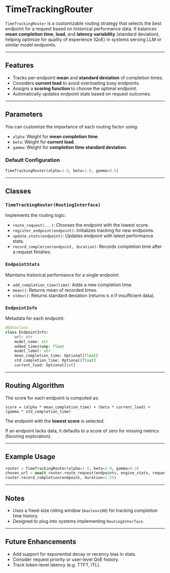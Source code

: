 
# TimeTrackingRouter

`TimeTrackingRouter` is a customizable routing strategy that selects the best endpoint for a request based on historical performance data. It balances **mean completion time**, **load**, and **latency variability** (standard deviation), helping optimize for quality of experience (QoE) in systems serving LLM or similar model endpoints.

---

## Features

- Tracks per-endpoint **mean** and **standard deviation** of completion times.
- Considers **current load** to avoid overloading busy endpoints.
- Assigns a **scoring function** to choose the optimal endpoint.
- Automatically updates endpoint stats based on request outcomes.

---

## Parameters

You can customize the importance of each routing factor using:

- `alpha`: Weight for **mean completion time**.
- `beta`: Weight for **current load**.
- `gamma`: Weight for **completion time standard deviation**.

### Default Configuration

```python
TimeTrackingRouter(alpha=1.0, beta=1.0, gamma=0.5)
```

---

## Classes

### `TimeTrackingRouter(RoutingInterface)`

Implements the routing logic:

- `route_request(...)`: Chooses the endpoint with the lowest score.
- `register_endpoint(endpoint)`: Initializes tracking for new endpoints.
- `update_stats(endpoint)`: Updates endpoint with latest performance stats.
- `record_completion(endpoint, duration)`: Records completion time after a request finishes.

### `EndpointStats`

Maintains historical performance for a single endpoint:

- `add_completion_time(time)`: Adds a new completion time.
- `mean()`: Returns mean of recorded times.
- `stdev()`: Returns standard deviation (returns `0.0` if insufficient data).

### `EndpointInfo`

Metadata for each endpoint:

```python
@dataclass
class EndpointInfo:
    url: str
    model_name: str
    added_timestamp: float
    model_label: str
    mean_completion_time: Optional[float]
    std_completion_time: Optional[float]
    current_load: Optional[int]
```

---

## Routing Algorithm

The score for each endpoint is computed as:

```
score = (alpha * mean_completion_time) + (beta * current_load) + (gamma * std_completion_time)
```

The endpoint with the **lowest score** is selected.

If an endpoint lacks data, it defaults to a score of zero for missing metrics (favoring exploration).

---

## Example Usage

```python
router = TimeTrackingRouter(alpha=1.0, beta=2.0, gamma=0.3)
chosen_url = await router.route_request(endpoints, engine_stats, request_stats, request, request_json)
router.record_completion(endpoint, duration=1.25)
```

---

## Notes

- Uses a fixed-size rolling window (`maxlen=100`) for tracking completion time history.
- Designed to plug into systems implementing `RoutingInterface`.

---

## Future Enhancements

- Add support for exponential decay or recency bias in stats.
- Consider request priority or user-level QoE history.
- Track token-level latency (e.g. TTFT, ITL).
